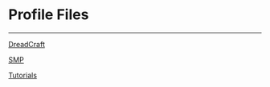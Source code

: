 # Profile Files

<hr>

[DreadCraft](https://github.com/Newfies/profiles/tree/main/DreadCraft)

[SMP](https://github.com/Newfies/profiles/tree/main/SMP)

[Tutorials](https://github.com/Newfies/profiles/tree/main/Misc/Tutorials)
